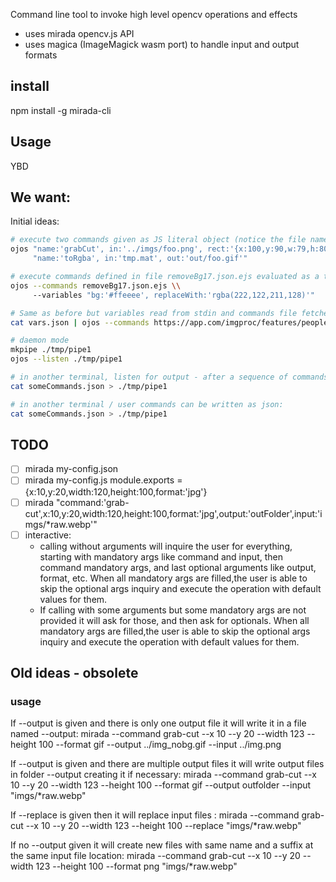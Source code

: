 Command line tool to invoke high level opencv operations and effects 

 * uses mirada opencv.js API
 * uses magica (ImageMagick wasm port) to handle input and output formats

## install

npm install -g mirada-cli


## Usage

YBD


## We want:




Initial ideas:

```sh 
# execute two commands given as JS literal object (notice the file named tmp.mat)
ojos "name:'grabCut', in:'../imgs/foo.png', rect:'{x:100,y:90,w:79,h:80}', out:'tmp.mat'" \\
     "name:'toRgba', in:'tmp.mat', out:'out/foo.gif'"

# execute commands defined in file removeBg17.json.ejs evaluated as a template with context given in --variables
ojos --commands removeBg17.json.ejs \\
     --variables "bg:'#ffeeee', replaceWith:'rgba(222,122,211,128)'"

# Same as before but variables read from stdin and commands file fetched from url
cat vars.json | ojos --commands https://app.com/imgproc/features/people22

# daemon mode
mkpipe ./tmp/pipe1
ojos --listen ./tmp/pipe1 

# in another terminal, listen for output - after a sequence of commands ends it writes info about the output:
cat someCommands.json > ./tmp/pipe1

# in another terminal / user commands can be written as json:
cat someCommands.json > ./tmp/pipe1

```

## TODO

- [ ] mirada my-config.json
- [ ] mirada my-config.js  module.exports = {x:10,y:20,width:120,height:100,format:'jpg'}
- [ ] mirada "command:'grab-cut',x:10,y:20,width:120,height:100,format:'jpg',output:'outFolder',input:'imgs/*raw.webp'"
- [ ] interactive:
   * calling without arguments will inquire the user for everything, starting with mandatory args like command and input, then command mandatory args, and last optional arguments like output, format, etc. When all mandatory args are filled,the user is able to skip the optional args inquiry and execute the operation with default values for them.
   * If calling with some arguments but some mandatory args are not provided it will ask for those, and then ask for optionals. When all mandatory args are filled,the user is able to skip the optional args inquiry and execute the operation with default values for them.



## Old ideas - obsolete

### usage

If --output is given and there is only one output file it will write it in a file named --output:
mirada --command grab-cut --x 10 --y 20 --width 123 --height 100 --format gif --output ../img_nobg.gif --input ../img.png

If --output is given and there are multiple output files it will write output files in folder --output creating it if necessary:
mirada --command grab-cut --x 10 --y 20 --width 123 --height 100 --format gif --output outfolder --input "imgs/*raw.webp"

If --replace is given then it will replace input files :
mirada --command grab-cut --x 10 --y 20 --width 123 --height 100 --replace "imgs/*raw.webp"

If no --output given it will create new files with same name and a suffix at the same input file location:
mirada --command grab-cut --x 10 --y 20 --width 123 --height 100 --format png  "imgs/*raw.webp"
